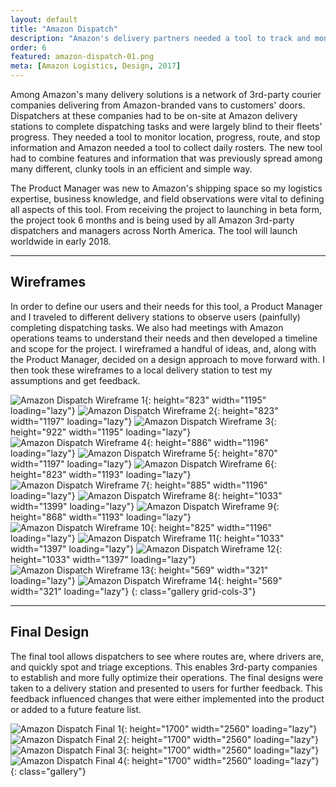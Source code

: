 ```yaml
---
layout: default
title: "Amazon Dispatch"
description: "Amazon's delivery partners needed a tool to track and monitor driver location, progress, route, and stop information."
order: 6
featured: amazon-dispatch-01.png
meta: [Amazon Logistics, Design, 2017]
---
```


Among Amazon's many delivery solutions is a network of 3rd-party courier companies delivering from Amazon-branded vans to customers' doors. Dispatchers at these companies had to be on-site at Amazon delivery stations to complete dispatching tasks and were largely blind to their fleets' progress. They needed a tool to monitor location, progress, route, and stop information and Amazon needed a tool to collect daily rosters. The new tool had to combine features and information that was previously spread among many different, clunky tools in an efficient and simple way.

The Product Manager was new to Amazon's shipping space so my logistics expertise, business knowledge, and field observations were vital to defining all aspects of this tool. From receiving the project to launching in beta form, the project took 6 months and is being used by all Amazon 3rd-party dispatchers and managers across North America. The tool will launch worldwide in early 2018.

---

## Wireframes

In order to define our users and their needs for this tool, a Product Manager and I traveled to different delivery stations to observe users (painfully) completing dispatching tasks. We also had meetings with Amazon operations teams to understand their needs and then developed a timeline and scope for the project. I wireframed a handful of ideas, and, along with the Product Manager, decided on a design approach to move forward with. I then took these wireframes to a local delivery station to test my assumptions and get feedback.

![Amazon Dispatch Wireframe 1](/images/projects/amazon-dispatch-wf-01.png){: height="823" width="1195" loading="lazy"}
![Amazon Dispatch Wireframe 2](/images/projects/amazon-dispatch-wf-04.png){: height="823" width="1197" loading="lazy"}
![Amazon Dispatch Wireframe 3](/images/projects/amazon-dispatch-wf-07.png){: height="922" width="1195" loading="lazy"}
![Amazon Dispatch Wireframe 4](/images/projects/amazon-dispatch-wf-10.png){: height="886" width="1196" loading="lazy"}
![Amazon Dispatch Wireframe 5](/images/projects/amazon-dispatch-wf-02.png){: height="870" width="1197" loading="lazy"}
![Amazon Dispatch Wireframe 6](/images/projects/amazon-dispatch-wf-05.png){: height="823" width="1193" loading="lazy"}
![Amazon Dispatch Wireframe 7](/images/projects/amazon-dispatch-wf-08.png){: height="885" width="1196" loading="lazy"}
![Amazon Dispatch Wireframe 8](/images/projects/amazon-dispatch-wf-11.png){: height="1033" width="1399" loading="lazy"}
![Amazon Dispatch Wireframe 9](/images/projects/amazon-dispatch-wf-03.png){: height="868" width="1193" loading="lazy"}
![Amazon Dispatch Wireframe 10](/images/projects/amazon-dispatch-wf-06.png){: height="825" width="1196" loading="lazy"}
![Amazon Dispatch Wireframe 11](/images/projects/amazon-dispatch-wf-09.png){: height="1033" width="1397" loading="lazy"}
![Amazon Dispatch Wireframe 12](/images/projects/amazon-dispatch-wf-12.png){: height="1033" width="1397" loading="lazy"}
![Amazon Dispatch Wireframe 13](/images/projects/amazon-dispatch-wf-13.png){: height="569" width="321" loading="lazy"}
![Amazon Dispatch Wireframe 14](/images/projects/amazon-dispatch-wf-14.png){: height="569" width="321" loading="lazy"}
{: class="gallery grid-cols-3"}

---

## Final Design

The final tool allows dispatchers to see where routes are, where drivers are, and quickly spot and triage exceptions. This enables 3rd-party companies to establish and more fully optimize their operations. The final designs were taken to a delivery station and presented to users for further feedback. This feedback influenced changes that were either implemented into the product or added to a future feature list.

![Amazon Dispatch Final 1](/images/projects/amazon-dispatch-01.png){: height="1700" width="2560" loading="lazy"}
![Amazon Dispatch Final 2](/images/projects/amazon-dispatch-02.png){: height="1700" width="2560" loading="lazy"}
![Amazon Dispatch Final 3](/images/projects/amazon-dispatch-03.png){: height="1700" width="2560" loading="lazy"}
![Amazon Dispatch Final 4](/images/projects/amazon-dispatch-04.png){: height="1700" width="2560" loading="lazy"}
{: class="gallery"}


